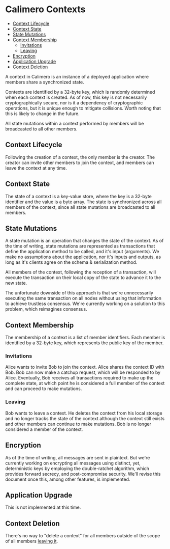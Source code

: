 # Calimero Contexts

- [Context Lifecycle](#context-lifecycle)
- [Context State](#context-state)
- [State Mutations](#state-mutations)
- [Context Membership](#context-membership)
  - [Invitations](#invitations)
  - [Leaving](#leaving)
- [Encryption](#encryption)
- [Application Upgrade](#application-upgrade)
- [Context Deletion](#context-deletion)

A context in Calimero is an instance of a deployed application where members share a synchronized state.

Contexts are identified by a 32-byte key, which is randomly determined when each context is created. As of now, this key is not necessarily cryptographically secure, nor is it a dependency of cryptographic operations, but it is unique enough to mitigate collisions. Worth noting that this is likely to change in the future.

All state mutations within a context performed by members will be broadcasted to all other members.

## Context Lifecycle

Following the creation of a context, the only member is the creator. The creator can invite other members to join the context, and members can leave the context at any time.

## Context State

The state of a context is a key-value store, where the key is a 32-byte identifier and the value is a byte array. The state is synchronized across all members of the context, since all state mutations are broadcasted to all members.

## State Mutations

A state mutation is an operation that changes the state of the context. As of the time of writing, state mutations are represented as transactions that define the application method to be called, and it's input (arguments). We make no assumptions about the application, nor it's inputs and outputs, as long as it's clients agree on the schema & serialization method.

All members of the context, following the reception of a transaction, will execute the transaction on their local copy of the state to advance it to the new state.

The unfortunate downside of this approach is that we're unnecessarily executing the same transaction on all nodes without using that information to achieve trustless consensus. We're currently working on a solution to this problem, which reimagines consensus.

## Context Membership

The membership of a context is a list of member identifiers. Each member is identified by a 32-byte key, which represents the public key of the member.

### Invitations

Alice wants to invite Bob to join the context. Alice shares the context ID with Bob. Bob can now make a catchup request, which will be responded to by Alice. Eventually, Bob receives all transactions required to make up the complete state, at which point he is considered a full member of the context and can proceed to make mutations.

### Leaving

Bob wants to leave a context. He deletes the context from his local storage and no longer tracks the state of the context although the context still exists and other members can continue to make mutations. Bob is no longer considered a member of the context.

## Encryption

As of the time of writing, all messages are sent in plaintext. But we're currently working on encrypting all messages using distinct, yet, deterministic keys by employing the double-ratchet algorithm, which provides forward secrecy, and post-compromise security. We'll revise this document once this, among other features, is implemented.

## Application Upgrade

This is not implemented at this time.

## Context Deletion

There's no way to "delete a context" for all members outside of the scope of all members [leaving it](#leaving).
